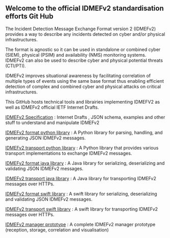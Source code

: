 ## Welcome to the official IDMEFv2 standardisation efforts Git Hub

   The Incident Detection Message Exchange Format version 2 (IDMEFv2)
   provides a way to describe any incidents detected on cyber and/or
   physical infrastructures.

   The format is agnostic so it can be used in standalone or combined
   cyber (SIEM), physical (PSIM) and availability (NMS) monitoring
   systems.  IDMEFv2 can also be used to describe cyber and physical
   potential threats (CTI/PTI).

   IDMEFv2 improves situational awareness by facilitating correlation of
   multiple types of events using the same base format thus enabling
   efficient detection of complex and combined cyber and physical
   attacks on critical infrastructures.
   
   This GitHub hosts technical tools and librairies implementing IDMEFV2 as well
   as IDMEFv2 official IETF Internet Drafts.
   
   [IDMEFv2 Specification](https://github.com/IDMEFv2/idmefv2-drafts) : 
   Internet Drafts , JSON schema, examples and other stuff to understand and manipulate IDMEFv2
   
   [IDMEFv2 format python library](https://github.com/IDMEFv2/python-idmefv2) : 
   A Python library for parsing, handling, and generating JSON IDMEFv2 messages.
   
   [IDMEFv2 transport python library](https://github.com/IDMEFv2/python-idmefv2-transport) : 
   A Python library that provides various transport implementations to exchange IDMEFv2 messages.
   
   [IDMEFv2 format java library](https://github.com/IDMEFv2/java-idmef-library) : 
   A Java library for serializing, deserializing and validating JSON IDMEFv2 messages.
   
   [IDMEFv2 transport java library](https://github.com/IDMEFv2/java-idmef-transport-library) : 
   A Java library for transporting IDMEFv2 messages over HTTPs.
   
   [IDMEFv2 format swift library](https://github.com/IDMEFv2/swift-idmef-library) : 
   A swift library for serializing, deserializing and validating JSON IDMEFv2 messages.
   
   [IDMEFv2 transport swift library](https://github.com/IDMEFv2/swift-idmef-transport-library) : 
   A swift library for transporting IDMEFv2 messages over HTTPs.
   
   [IDMEFv2 manager prototype](https://github.com/IDMEFv2/prototype) : 
   A complete IDMEFv2 manager prototype (reception, storage, correlation and visualisation)
   

<!--

**Here are some ideas to get you started:**



🙋‍♀️ A short introduction - what is your organization all about?
🌈 Contribution guidelines - how can the community get involved?
👩‍💻 Useful resources - where can the community find your docs? Is there anything else the community should know?
🍿 Fun facts - what does your team eat for breakfast?
🧙 Remember, you can do mighty things with the power of [Markdown](https://docs.github.com/github/writing-on-github/getting-started-with-writing-and-formatting-on-github/basic-writing-and-formatting-syntax)
-->
